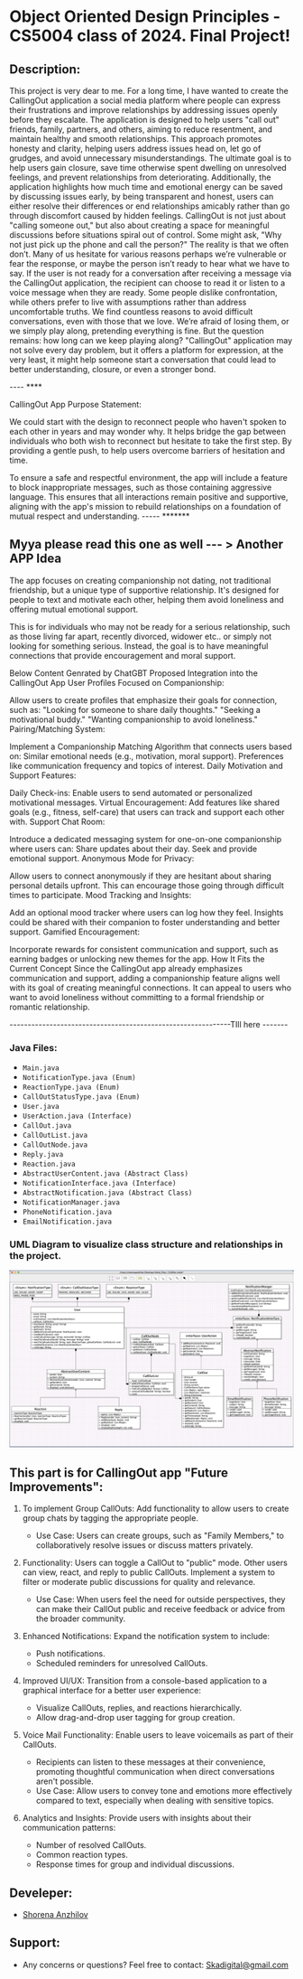# Object Oriented Design Principles - CS5004 class of 2024. Final Project!

## Description:
This project is very dear to me. For a long time, I have wanted to create the CallingOut application a social media platform where people can express their frustrations and improve relationships by addressing issues openly before they escalate. The application is designed to help users "call out" friends, family, partners, and others, aiming to reduce resentment, and maintain healthy and smooth relationships. This approach promotes honesty and clarity, helping users address issues head on, let go of grudges, and avoid unnecessary misunderstandings. The ultimate goal is to help users gain closure, save time otherwise spent dwelling on unresolved feelings, and prevent relationships from deteriorating. Additionally, the application highlights how much time and emotional energy can be saved by discussing issues early, by being transparent and honest, users can either resolve their differences or end relationships amicably rather than go through discomfort caused by hidden feelings. CallingOut is not just about "calling someone out," but also about creating a space for meaningful discussions before situations spiral out of control. Some might ask, "Why not just pick up the phone and call the person?" The reality is that we often don’t. Many of us hesitate for various reasons perhaps we’re vulnerable or fear the response, or maybe the person isn’t ready to hear what we have to say. If the user is not ready for a conversation after receiving a message via the CallingOut application, the recipient can choose to read it or listen to a voice message when they are ready. Some people dislike confrontation, while others prefer to live with assumptions rather than address uncomfortable truths. We find countless reasons to avoid difficult conversations, even with those that we love. We’re afraid of losing them, or we simply play along, pretending everything is fine. But the question remains: how long can we keep playing along? "CallingOut" application may not solve every day problem, but it offers a platform for expression, at the very least, it might help someone start a conversation that could lead to better understanding, closure, or even a stronger bond.

---- ****

CallingOut App Purpose Statement:

We could start with the design to reconnect people who haven't spoken to each other in years and may wonder why. It helps bridge the gap between individuals who both wish to reconnect but hesitate to take the first step.
By providing a gentle push, to help users overcome barriers of hesitation and time.

To ensure a safe and respectful environment, the app will include a feature to block inappropriate messages, such as those containing aggressive language. This ensures that all interactions remain positive and supportive, aligning with the app's mission to rebuild relationships on a foundation of mutual respect and understanding.
----- *******


## Myya please read this one as well --- > Another APP Idea 
The app focuses on creating companionship not dating, not traditional friendship, but a unique type of supportive relationship. It's designed for people to text and motivate each other, helping them avoid loneliness and offering mutual emotional support.

This is for individuals who may not be ready for a serious relationship, such as those living far apart, recently divorced, widower etc.. or simply not looking for something serious. Instead, the goal is to have meaningful connections that provide encouragement and moral support.

Below Content Genrated by ChatGBT
Proposed Integration into the CallingOut App
User Profiles Focused on Companionship:

Allow users to create profiles that emphasize their goals for connection, such as:
"Looking for someone to share daily thoughts."
"Seeking a motivational buddy."
"Wanting companionship to avoid loneliness."
Pairing/Matching System:

Implement a Companionship Matching Algorithm that connects users based on:
Similar emotional needs (e.g., motivation, moral support).
Preferences like communication frequency and topics of interest.
Daily Motivation and Support Features:

Daily Check-ins: Enable users to send automated or personalized motivational messages.
Virtual Encouragement: Add features like shared goals (e.g., fitness, self-care) that users can track and support each other with.
Support Chat Room:

Introduce a dedicated messaging system for one-on-one companionship where users can:
Share updates about their day.
Seek and provide emotional support.
Anonymous Mode for Privacy:

Allow users to connect anonymously if they are hesitant about sharing personal details upfront. This can encourage those going through difficult times to participate.
Mood Tracking and Insights:

Add an optional mood tracker where users can log how they feel. Insights could be shared with their companion to foster understanding and better support.
Gamified Encouragement:

Incorporate rewards for consistent communication and support, such as earning badges or unlocking new themes for the app.
How It Fits the Current Concept
Since the CallingOut app already emphasizes communication and support, adding a companionship feature aligns well with its goal of creating meaningful connections. It can appeal to users who want to avoid loneliness without committing to a formal friendship or romantic relationship.

-------------------------------------------------------------TIll here -------






### Java Files:

- `Main.java`
- `NotificationType.java (Enum)`
- `ReactionType.java (Enum)`
- `CallOutStatusType.java (Enum)`
- `User.java`
- `UserAction.java (Interface)`
- `CallOut.java`
- `CallOutList.java`
- `CallOutNode.java`
- `Reply.java`
- `Reaction.java`
- `AbstractUserContent.java (Abstract Class)`
- `NotificationInterface.java (Interface)`
- `AbstractNotification.java (Abstract Class)`
- `NotificationManager.java`
- `PhoneNotification.java`
- `EmailNotification.java`

### UML Diagram to visualize class structure and relationships in the project.
![alt text](/images/uml.png)


## This part is for CallingOut app "Future Improvements":

1. To implement Group CallOuts: Add functionality to allow users to create group chats by tagging the appropriate people.
    - Use Case: Users can create groups, such as "Family Members," to collaboratively resolve issues or discuss matters privately.

2. Functionality: Users can toggle a CallOut to "public" mode. Other users can view, react, and reply to public CallOuts. Implement a system to filter or moderate public discussions for quality and relevance.
    - Use Case: When users feel the need for outside perspectives, they can make their CallOut public and receive feedback or advice from the broader community.

3. Enhanced Notifications: Expand the notification system to include:
    - Push notifications.
    - Scheduled reminders for unresolved CallOuts.

4. Improved UI/UX: Transition from a console-based application to a graphical interface for a better user experience:
    - Visualize CallOuts, replies, and reactions hierarchically.
    - Allow drag-and-drop user tagging for group creation.

5. Voice Mail Functionality: Enable users to leave voicemails as part of their CallOuts.            
    - Recipients can listen to these messages at their convenience, promoting thoughtful communication when direct conversations aren't possible.
    - Use Case: Allow users to convey tone and emotions more effectively compared to text, especially when dealing with sensitive topics.

6. Analytics and Insights:
Provide users with insights about their communication patterns:
    - Number of resolved CallOuts.
    - Common reaction types.
    - Response times for group and individual discussions.


## Develeper:

- [Shorena Anzhilov](https://github.com/ShorenaK) 

## Support: 
- Any concerns or questions? Feel free to contact: Skadigital@gmail.com
